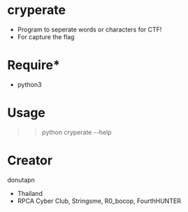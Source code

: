 # cryperate
- Program to seperate words or characters for CTF! 
- For capture the flag

# Require*
- python3

# Usage
>> python cryperate --help

# Creator
donutapn
- Thailand
- RPCA Cyber Club, Stringsme, R0_bocop, FourthHUNTER
